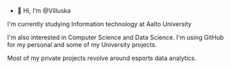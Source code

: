 - 👋 Hi, I’m @Villuska

I'm currently studying Information technology at Aalto University

I'm also interested in Computer Science and Data Science. I'm using GitHub for my personal and some of my University projects.

Most of my private projects revolve around esports data analytics.

<!---
Villuska/Villuska is a ✨ special ✨ repository because its `README.md` (this file) appears on your GitHub profile.
You can click the Preview link to take a look at your changes.
--->
